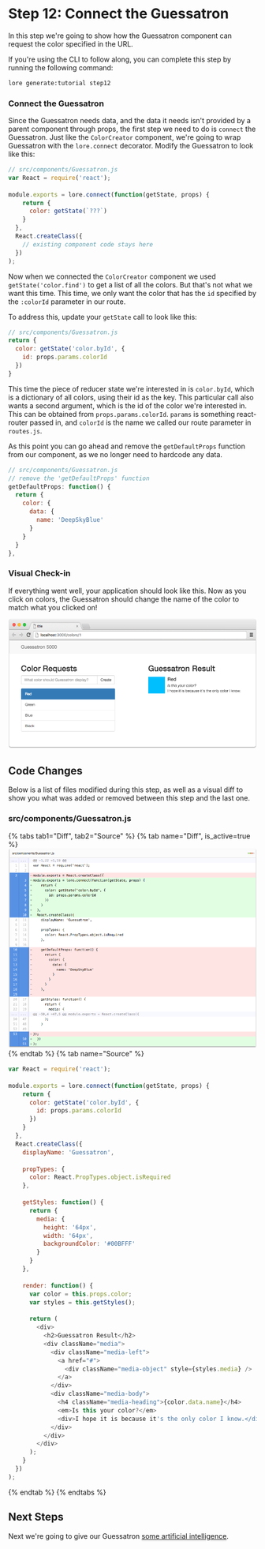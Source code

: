 # Step 12: Connect the Guessatron

In this step we're going to show how the Guessatron component can request the color specified in the URL. 

If you're using the CLI to follow along, you can complete this step by running the following command:

```sh
lore generate:tutorial step12
```

### Connect the Guessatron

Since the Guessatron needs data, and the data it needs isn't provided by a parent component through props, the first
step we need to do is `connect` the Guessatron. Just like the `ColorCreator` component, we're going to wrap Guessatron 
with the `lore.connect` decorator. Modify the Guessatron to look like this:

```js
// src/components/Guessatron.js
var React = require('react');

module.exports = lore.connect(function(getState, props) {
    return {
      color: getState(`???`)
    }
  },
  React.createClass({
    // existing component code stays here
  })
);
```

Now when we connected the `ColorCreator` component we used `getState('color.find')` to get a list of all the colors.
But that's not what we want this time.  This time, we only want the color that has the `id` specified by the `:colorId`
parameter in our route.

To address this, update your `getState` call to look like this:

```js
// src/components/Guessatron.js
return {
  color: getState('color.byId', {
    id: props.params.colorId
  })
}
```

This time the piece of reducer state we're interested in is `color.byId`, which is a dictionary of all colors, using
their id as the key. This particular call also wants a second argument, which is the id of the color we're interested
in. This can be obtained from `props.params.colorId`. `params` is something react-router passed in, and `colorId` is
the name we called our route parameter in `routes.js`. 

As this point you can go ahead and remove the `getDefaultProps` function from our component, as we no longer need to 
hardcode any data.

```js
// src/components/Guessatron.js
// remove the 'getDefaultProps' function
getDefaultProps: function() {
  return {
    color: {
      data: {
        name: 'DeepSkyBlue'
      }
    }
  }
},
```

### Visual Check-in

If everything went well, your application should look like this. Now as you click on colors, the Guessatron should
change the name of the color to match what you clicked on!

![New Lore App](/assets/images/tutorial/step12-visual.png)

## Code Changes

Below is a list of files modified during this step, as well as a visual diff to show you what was added or removed 
between this step and the last one.

### src/components/Guessatron.js

{% tabs tab1="Diff", tab2="Source" %}
{% tab name="Diff", is_active=true %}
![New Lore App](/assets/images/tutorial/step12-diff-guessatron.png)
{% endtab %}
{% tab name="Source" %}
```js
var React = require('react');

module.exports = lore.connect(function(getState, props) {
    return {
      color: getState('color.byId', {
        id: props.params.colorId
      })
    }
  },
  React.createClass({
    displayName: 'Guessatron',

    propTypes: {
      color: React.PropTypes.object.isRequired
    },

    getStyles: function() {
      return {
        media: {
          height: '64px',
          width: '64px',
          backgroundColor: '#00BFFF'
        }
      }
    },

    render: function() {
      var color = this.props.color;
      var styles = this.getStyles();

      return (
        <div>
          <h2>Guessatron Result</h2>
          <div className="media">
            <div className="media-left">
              <a href="#">
                <div className="media-object" style={styles.media} />
              </a>
            </div>
            <div className="media-body">
              <h4 className="media-heading">{color.data.name}</h4>
              <em>Is this your color?</em>
              <div>I hope it is because it's the only color I know.</div>
            </div>
          </div>
        </div>
      );
    }
  })
);
```
{% endtab %}
{% endtabs %}

## Next Steps

Next we're going to give our Guessatron [some artificial intelligence](./Step13.md).
